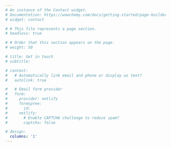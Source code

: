 ```yaml
---
# An instance of the Contact widget.
# Documentation: https://wowchemy.com/docs/getting-started/page-builder/
# widget: contact

# # This file represents a page section.
# headless: true

# # Order that this section appears on the page.
# weight: 50

# title: Get in touch
# subtitle:

# content:
#   # Automatically link email and phone or display as text?
#   autolink: true

#   # Email form provider
#   form:
#     provider: netlify
#     formspree:
#       id:
#     netlify:
#       # Enable CAPTCHA challenge to reduce spam?
#       captcha: false

# design:
  columns: '1'
---
```

